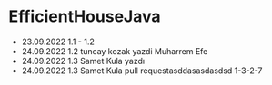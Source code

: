﻿# EfficientHouseJava
* 23.09.2022 1.1 - 1.2 
* 24.09.2022 1.2 
tuncay kozak yazdi
Muharrem Efe
* 24.09.2022 1.3 Samet Kula yazdı
* 24.09.2022 1.3 Samet Kula pull requestasddasasdasdsd
1-3-2-7
